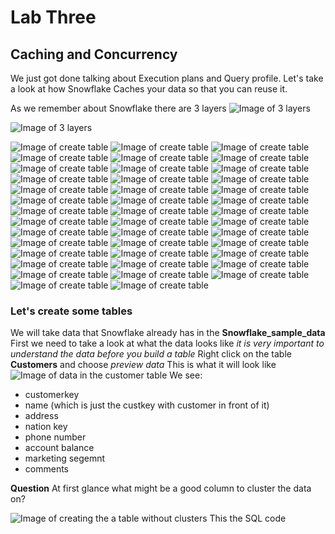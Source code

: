 # Lab Three
## Caching and Concurrency

We just got done talking about Execution plans and Query profile.  Let's take a look at how Snowflake Caches your data so that you can reuse it.  

As we remember about Snowflake there are 3 layers 
![Image of 3 layers](https://github.com/kerrynakayama/developintelligence_data_engineering/blob/master/Day_02/LAB_03/Images/Screen%20Shot%202020-05-22%20at%2012.42.55%20PM.png)


![Image of 3 layers](https://github.com/kerrynakayama/developintelligence_data_engineering/blob/master/Day_02/LAB_03/Images/Screen%20Shot%202020-05-22%20at%2012.42.55%20PM.png)


![Image of create table](https://github.com/kerrynakayama/developintelligence_data_engineering/blob/master/Day_02/LAB_03/Images/1%create%table.png)
![Image of create table](https://github.com/kerrynakayama/developintelligence_data_engineering/blob/master/Day_02/LAB_03/Images/10%CS%query%reuse%show%Cluster.png)
![Image of create table](https://github.com/kerrynakayama/developintelligence_data_engineering/blob/master/Day_02/LAB_03/Images/11%Turn%off%CS%cache.png)
![Image of create table](https://github.com/kerrynakayama/developintelligence_data_engineering/blob/master/Day_02/LAB_03/Images/12%original%query.png)
![Image of create table](https://github.com/kerrynakayama/developintelligence_data_engineering/blob/master/Day_02/LAB_03/Images/12%rerun%table%with%CS%off.png)
![Image of create table](https://github.com/kerrynakayama/developintelligence_data_engineering/blob/master/Day_02/LAB_03/Images/13%no%local%disk%using%vwh%Cache.png)
![Image of create table](https://github.com/kerrynakayama/developintelligence_data_engineering/blob/master/Day_02/LAB_03/Images/14%still%takes%a%while%to%run.png)
![Image of create table](https://github.com/kerrynakayama/developintelligence_data_engineering/blob/master/Day_02/LAB_03/Images/15%VWH%is%off%.png)
![Image of create table](https://github.com/kerrynakayama/developintelligence_data_engineering/blob/master/Day_02/LAB_03/Images/16%QH%show%clusters.png)
![Image of create table](https://github.com/kerrynakayama/developintelligence_data_engineering/blob/master/Day_02/LAB_03/Images/16%QP%VWH%cache.png)
![Image of create table](https://github.com/kerrynakayama/developintelligence_data_engineering/blob/master/Day_02/LAB_03/Images/17%QP%100cache%VWH.png)
![Image of create table](https://github.com/kerrynakayama/developintelligence_data_engineering/blob/master/Day_02/LAB_03/Images/18%start%concurrency%delete%file.png)
![Image of create table](https://github.com/kerrynakayama/developintelligence_data_engineering/blob/master/Day_02/LAB_03/Images/19%Select%from%table%read%.png)
![Image of create table](https://github.com/kerrynakayama/developintelligence_data_engineering/blob/master/Day_02/LAB_03/Images/2%cach_select.png)
![Image of create table](https://github.com/kerrynakayama/developintelligence_data_engineering/blob/master/Day_02/LAB_03/Images/20%running%same%VWH.png)
![Image of create table](https://github.com/kerrynakayama/developintelligence_data_engineering/blob/master/Day_02/LAB_03/Images/20%update%before%update.png)
![Image of create table](https://github.com/kerrynakayama/developintelligence_data_engineering/blob/master/Day_02/LAB_03/Images/21%update%after%update.png)
![Image of create table](https://github.com/kerrynakayama/developintelligence_data_engineering/blob/master/Day_02/LAB_03/Images/22%update%blocked.png)
![Image of create table](https://github.com/kerrynakayama/developintelligence_data_engineering/blob/master/Day_02/LAB_03/Images/23%delete%table%.png)
![Image of create table](https://github.com/kerrynakayama/developintelligence_data_engineering/blob/master/Day_02/LAB_03/Images/24%update%running%but%will%fail.png)
![Image of create table](https://github.com/kerrynakayama/developintelligence_data_engineering/blob/master/Day_02/LAB_03/Images/25%update%running%.png)
![Image of create table](https://github.com/kerrynakayama/developintelligence_data_engineering/blob/master/Day_02/LAB_03/Images/26%QP%update%failed%.png)
![Image of create table](https://github.com/kerrynakayama/developintelligence_data_engineering/blob/master/Day_02/LAB_03/Images/26%QP%update%happening.png)
![Image of create table](https://github.com/kerrynakayama/developintelligence_data_engineering/blob/master/Day_02/LAB_03/Images/26%query%failed.png)
![Image of create table](https://github.com/kerrynakayama/developintelligence_data_engineering/blob/master/Day_02/LAB_03/Images/26%update%failed.png)
![Image of create table](https://github.com/kerrynakayama/developintelligence_data_engineering/blob/master/Day_02/LAB_03/Images/27%query%fail.png)
![Image of create table](https://github.com/kerrynakayama/developintelligence_data_engineering/blob/master/Day_02/LAB_03/Images/27%read%after%delete.png)
![Image of create table](https://github.com/kerrynakayama/developintelligence_data_engineering/blob/master/Day_02/LAB_03/Images/28%delete%after%running%read%.png)
![Image of create table](https://github.com/kerrynakayama/developintelligence_data_engineering/blob/master/Day_02/LAB_03/Images/29%read%works%.png)
![Image of create table](https://github.com/kerrynakayama/developintelligence_data_engineering/blob/master/Day_02/LAB_03/Images/3%detailsQP.png)
![Image of create table](https://github.com/kerrynakayama/developintelligence_data_engineering/blob/master/Day_02/LAB_03/Images/31%insert%rows%concurrency%.png)
![Image of create table](https://github.com/kerrynakayama/developintelligence_data_engineering/blob/master/Day_02/LAB_03/Images/32%update%after%inserting%.png)
![Image of create table](https://github.com/kerrynakayama/developintelligence_data_engineering/blob/master/Day_02/LAB_03/Images/33%select%how%many%rows%before%update%is%complete.png)
![Image of create table](https://github.com/kerrynakayama/developintelligence_data_engineering/blob/master/Day_02/LAB_03/Images/34%update%is%complete%concurrency.png)
![Image of create table](https://github.com/kerrynakayama/developintelligence_data_engineering/blob/master/Day_02/LAB_03/Images/4%profileQP.png)
![Image of create table](https://github.com/kerrynakayama/developintelligence_data_engineering/blob/master/Day_02/LAB_03/Images/5%QP%run%select%cache%CS.png)
![Image of create table](https://github.com/kerrynakayama/developintelligence_data_engineering/blob/master/Day_02/LAB_03/Images/6%QP%cache%CS.png)
![Image of create table](https://github.com/kerrynakayama/developintelligence_data_engineering/blob/master/Day_02/LAB_03/Images/7%compare%first%run.png)
![Image of create table](https://github.com/kerrynakayama/developintelligence_data_engineering/blob/master/Day_02/LAB_03/Images/8%fast%return.png)
![Image of create table](https://github.com/kerrynakayama/developintelligence_data_engineering/blob/master/Day_02/LAB_03/Images/9%CS%query%reuse.png)
![Image of create table](https://github.com/kerrynakayama/developintelligence_data_engineering/blob/master/Day_02/LAB_03/Images/Screen%Shot%2020-05-22%at%12.42.55%PM.png)




### Let's create some tables
We will take data that Snowflake already has in the **Snowflake_sample_data**
First we need to take a look at what the data looks like
*it is very important to understand the data before you build a table*
Right click on the table **Customers** and choose *preview data*
This is what it will look like
![Image of data in the customer table](https://github.com/kerrynakayama/developintelligence_data_engineering/blob/master/Day_03/LAB_07/IMAGES/1_describe_table.png)
We see: 
- customerkey 
- name (which is just the custkey with customer in front of it) 
- address
- nation key
- phone number 
- account balance
- marketing segemnt 
- comments 

**Question** 
At first glance what might be a good column to cluster the data on?

![Image of creating the a table without clusters](https://github.com/kerrynakayama/developintelligence_data_engineering/blob/master/Day_03/LAB_07/IMAGES/2_create_nocluster_table.png)
This the SQL code 
```sql
